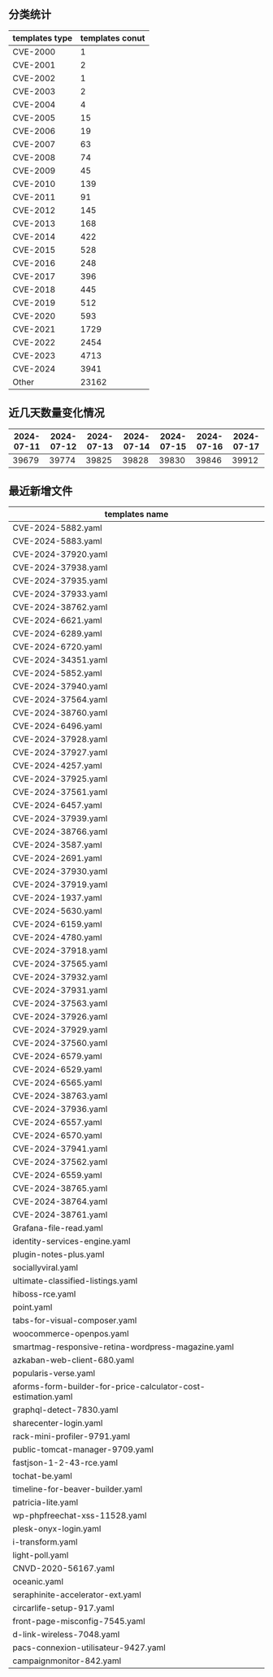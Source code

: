## 分类统计
| templates type | templates conut | 
| --- | --- |
| CVE-2000 | 1 |
| CVE-2001 | 2 |
| CVE-2002 | 1 |
| CVE-2003 | 2 |
| CVE-2004 | 4 |
| CVE-2005 | 15 |
| CVE-2006 | 19 |
| CVE-2007 | 63 |
| CVE-2008 | 74 |
| CVE-2009 | 45 |
| CVE-2010 | 139 |
| CVE-2011 | 91 |
| CVE-2012 | 145 |
| CVE-2013 | 168 |
| CVE-2014 | 422 |
| CVE-2015 | 528 |
| CVE-2016 | 248 |
| CVE-2017 | 396 |
| CVE-2018 | 445 |
| CVE-2019 | 512 |
| CVE-2020 | 593 |
| CVE-2021 | 1729 |
| CVE-2022 | 2454 |
| CVE-2023 | 4713 |
| CVE-2024 | 3941 |
| Other | 23162 |
## 近几天数量变化情况
|2024-07-11 | 2024-07-12 | 2024-07-13 | 2024-07-14 | 2024-07-15 | 2024-07-16 | 2024-07-17|
|--- | ------ | ------ | ------ | ------ | ------ | ---|
|39679 | 39774 | 39825 | 39828 | 39830 | 39846 | 39912|
## 最近新增文件
| templates name | 
| --- |
| CVE-2024-5882.yaml |
| CVE-2024-5883.yaml |
| CVE-2024-37920.yaml |
| CVE-2024-37938.yaml |
| CVE-2024-37935.yaml |
| CVE-2024-37933.yaml |
| CVE-2024-38762.yaml |
| CVE-2024-6621.yaml |
| CVE-2024-6289.yaml |
| CVE-2024-6720.yaml |
| CVE-2024-34351.yaml |
| CVE-2024-5852.yaml |
| CVE-2024-37940.yaml |
| CVE-2024-37564.yaml |
| CVE-2024-38760.yaml |
| CVE-2024-6496.yaml |
| CVE-2024-37928.yaml |
| CVE-2024-37927.yaml |
| CVE-2024-4257.yaml |
| CVE-2024-37925.yaml |
| CVE-2024-37561.yaml |
| CVE-2024-6457.yaml |
| CVE-2024-37939.yaml |
| CVE-2024-38766.yaml |
| CVE-2024-3587.yaml |
| CVE-2024-2691.yaml |
| CVE-2024-37930.yaml |
| CVE-2024-37919.yaml |
| CVE-2024-1937.yaml |
| CVE-2024-5630.yaml |
| CVE-2024-6159.yaml |
| CVE-2024-4780.yaml |
| CVE-2024-37918.yaml |
| CVE-2024-37565.yaml |
| CVE-2024-37932.yaml |
| CVE-2024-37931.yaml |
| CVE-2024-37563.yaml |
| CVE-2024-37926.yaml |
| CVE-2024-37929.yaml |
| CVE-2024-37560.yaml |
| CVE-2024-6579.yaml |
| CVE-2024-6529.yaml |
| CVE-2024-6565.yaml |
| CVE-2024-38763.yaml |
| CVE-2024-37936.yaml |
| CVE-2024-6557.yaml |
| CVE-2024-6570.yaml |
| CVE-2024-37941.yaml |
| CVE-2024-37562.yaml |
| CVE-2024-6559.yaml |
| CVE-2024-38765.yaml |
| CVE-2024-38764.yaml |
| CVE-2024-38761.yaml |
| Grafana-file-read.yaml |
| identity-services-engine.yaml |
| plugin-notes-plus.yaml |
| sociallyviral.yaml |
| ultimate-classified-listings.yaml |
| hiboss-rce.yaml |
| point.yaml |
| tabs-for-visual-composer.yaml |
| woocommerce-openpos.yaml |
| smartmag-responsive-retina-wordpress-magazine.yaml |
| azkaban-web-client-680.yaml |
| popularis-verse.yaml |
| aforms-form-builder-for-price-calculator-cost-estimation.yaml |
| graphql-detect-7830.yaml |
| sharecenter-login.yaml |
| rack-mini-profiler-9791.yaml |
| public-tomcat-manager-9709.yaml |
| fastjson-1-2-43-rce.yaml |
| tochat-be.yaml |
| timeline-for-beaver-builder.yaml |
| patricia-lite.yaml |
| wp-phpfreechat-xss-11528.yaml |
| plesk-onyx-login.yaml |
| i-transform.yaml |
| light-poll.yaml |
| CNVD-2020-56167.yaml |
| oceanic.yaml |
| seraphinite-accelerator-ext.yaml |
| circarlife-setup-917.yaml |
| front-page-misconfig-7545.yaml |
| d-link-wireless-7048.yaml |
| pacs-connexion-utilisateur-9427.yaml |
| campaignmonitor-842.yaml |
